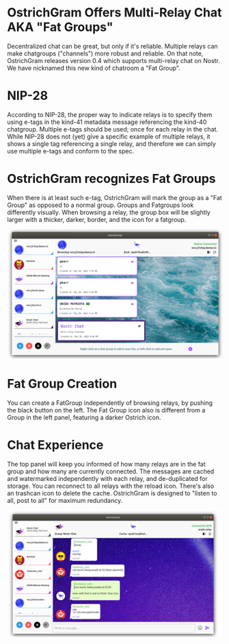 # OstrichGram Offers Multi-Relay Chat AKA "Fat Groups"

Decentralized chat can be great, but only if it's reliable. Multiple relays can make chatgroups ("channels") more robust and reliable. On that note, OstrichGram releases version 0.4 which supports multi-relay chat on Nostr. We have nicknamed this new kind of chatroom a "Fat Group".

# NIP-28

According to NIP-28, the proper way to indicate relays is to specify them using e-tags in the kind-41 metadata message referencing the kind-40 chatgroup. Multiple e-tags should be used; once for each relay in the chat. While NIP-28 does not (yet) give a specific example of multiple relays, it shows a single tag referencing a single relay, and therefore we can simply use multiple e-tags and conform to the spec.

# OstrichGram recognizes Fat Groups

When there is at least such e-tag, OstrichGram will mark the group as a "Fat Group" as opposed to a normal group.  Groups and Fatgroups look differently visually.  When browsing a relay, the group box will be slightly larger with a thicker, darker, border, and the icon for a fatgroup. 

![Fat Group on OstrichGram ](SHOT6.png)

# Fat Group Creation

You can create a FatGroup independently of browsing relays, by pushing the black button on the left.  The Fat Group icon also is different from a Group in the left panel, featuring a darker Ostrich icon.

# Chat Experience

The top panel will keep you informed of how many relays are in the fat group and how many are currently connected. The messages are cached and watermarked independently with each relay, and de-duplicated for storage. You can reconnect to all relays with the reload icon. There's also an trashcan icon to delete the cache. OstrichGram is designed to "listen to all, post to all" for maximum redundancy.

![Fat Group Chat on OstrichGram ](SHOT7.png)
  
 
